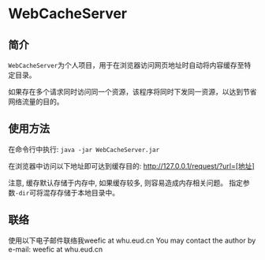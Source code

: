 # WebCacheServer

## 简介

`WebCacheServer`为个人项目，用于在浏览器访问网页地址时自动将内容缓存至特定目录。

如果存在多个请求同时访问同一个资源，该程序将同时下发同一资源，以达到节省网络流量的目的。

## 使用方法
在命令行中执行:
`java -jar WebCacheServer.jar`

在浏览器中访问以下地址即可达到缓存目的:
http://127.0.0.1/request/?url=[地址]

注意, 缓存默认存储于内存中, 如果缓存较多, 则容易造成内存相关问题。
指定参数`-dir`可将混存存储于本地目录中。

## 联络
使用以下电子邮件联络我weefic at whu.eud.cn
You may contact the author by e-mail: weefic at whu.eud.cn